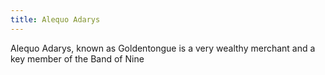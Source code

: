 ```yaml
---
title: Alequo Adarys
---
```


Alequo Adarys, known as Goldentongue is a very wealthy merchant and a key member of the Band of Nine


